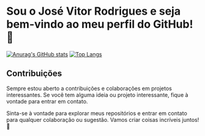 # Sou o José Vitor Rodrigues e seja bem-vindo ao meu perfil do GitHub!🤙


[![Anurag's GitHub stats](https://github-readme-stats.vercel.app/api?username=ZeVitorR&show_icons=true&theme=merko)](https://github.com/ZeVitorR/github-readme-stats)
[![Top Langs](https://github-readme-stats.vercel.app/api/top-langs/?username=ZeVitorR&layout=donut)](https://github.com/ZeVitorR/github-readme-stats)


## Contribuições
Sempre estou aberto a contribuições e colaborações em projetos interessantes. Se você tem alguma ideia ou projeto interessante, fique à vontade para entrar em contato.

Sinta-se à vontade para explorar meus repositórios e entrar em contato para qualquer colaboração ou sugestão. Vamos criar coisas incríveis juntos! 🚀

<!--
**ZeVitorR/ZeVitorR** is a ✨ _special_ ✨ repository because its `README.md` (this file) appears on your GitHub profile.

Here are some ideas to get you started:

- 🔭 I’m currently working on ...
- 🌱 I’m currently learning ...
- 👯 I’m looking to collaborate on ...
- 🤔 I’m looking for help with ...
- 💬 Ask me about ...
- 📫 How to reach me: ...
- 😄 Pronouns: ...
- ⚡ Fun fact: ...
-->
